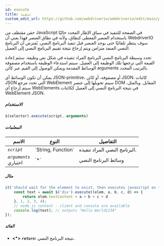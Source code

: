```yaml
---
id: execute
title: تنفيذ
custom_edit_url: https://github.com/webdriverio/webdriverio/edit/main/packages/webdriverio/src/commands/element/execute.ts
---
```


حقن مقتطف من JavaScript في الصفحة للتنفيذ في سياق الإطار المحدد حاليًا
باستخدام العنصر المعطى كنطاق، ولأنه في نطاق العنصر فهذا يعني أن WebdriverIO سوف
ينتظر تلقائيًا حتى يوجد العنصر قبل تنفيذ البرنامج النصي.
يُفترض أن البرنامج النصي المنفذ متزامن ويتم إرجاع نتيجة تقييم البرنامج النصي إلى
العميل.

تحدد وسيطة البرنامج النصي البرنامج المراد تنفيذه في شكل نص وظيفة. ستتم إعادة القيمة التي ترجعها
تلك الوظيفة إلى العميل. سيتم استدعاء الوظيفة باستخدام مصفوفة الوسائط المقدمة
ويمكن الوصول إلى القيم عبر كائن arguments بالترتيب المحدد.

يمكن أن تكون الوسائط أي JSON-primitive، أو مصفوفة، أو كائن JSON. كائنات JSON التي تحدد مرجع WebElement
سيتم تحويلها إلى عنصر DOM المقابل. وبالمثل، سيتم إرجاع أي WebElements في نتيجة 
البرنامج النصي إلى العميل ككائنات WebElement JSON.

##### الاستخدام

```js
$(selector).execute(script, arguments)
```

##### المعلمات

<table>
  <thead>
    <tr>
      <th>الاسم</th><th>النوع</th><th>التفاصيل</th>
    </tr>
  </thead>
  <tbody>
    <tr>
      <td><code><var>script</var></code></td>
      <td>`String, Function`</td>
      <td>البرنامج النصي المراد تنفيذه.</td>
    </tr>
    <tr>
      <td><code><var>arguments</var></code><br /><span className="label labelWarning">اختياري</span></td>
      <td>`*`</td>
      <td>وسائط البرنامج النصي</td>
    </tr>
  </tbody>
</table>

##### مثال

```js title="execute.js"
it('should wait for the element to exist, then executes javascript on the page with the element as first argument', async () => {
    const text = await $('div').execute((elem, a, b, c, d) => {
        return elem.textContent + a + b + c + d
    }, 1, 2, 3, 4);
    // node.js context - client and console are available
    console.log(text); // outputs "Hello World1234"
});
```

##### العائد

- **&lt;*&gt;**
            **<code><var>return</var></code>:**              نتيجة البرنامج النصي.